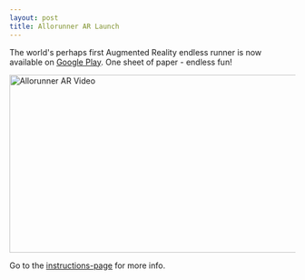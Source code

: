 ```yaml
---
layout: post
title: Allorunner AR Launch
---
```

The world's perhaps first Augmented Reality endless runner is now available on [Google Play](https://play.google.com/store/apps/details?id=com.michaeltroger.allorunnerar).
One sheet of paper - endless fun! 

<a href="https://youtu.be/tMx2ZVE-jY0"><img class="maxwidth" width="558" height="313" src="/images/allorunnervideo.png" alt="Allorunner AR Video"/></a>

Go to the [instructions-page](/allorunnerar) for more info.
